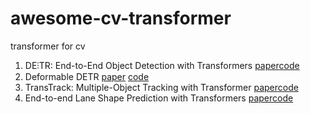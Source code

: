 # awesome-cv-transformer
transformer for cv


1. DE⫶TR: End-to-End Object Detection with Transformers  [paper](https://arxiv.org/abs/2005.12872)[code](https://github.com/facebookresearch/detr)
2. Deformable DETR [paper](https://arxiv.org/abs/2010.04159) [code](https://github.com/fundamentalvision/Deformable-DETR)
3. TransTrack: Multiple-Object Tracking with Transformer [paper](https://arxiv.org/abs/2012.15460)[code](https://github.com/PeizeSun/TransTrack) 
4. End-to-end Lane Shape Prediction with Transformers [paper](https://arxiv.org/abs/2011.04233)[code](https://github.com/liuruijin17/LSTR) 
